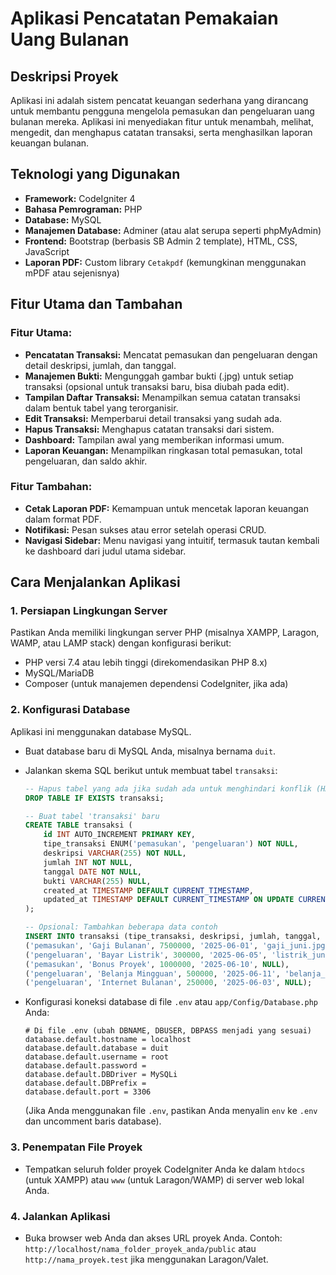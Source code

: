 # Aplikasi Pencatatan Pemakaian Uang Bulanan

## Deskripsi Proyek
Aplikasi ini adalah sistem pencatat keuangan sederhana yang dirancang untuk membantu pengguna mengelola pemasukan dan pengeluaran uang bulanan mereka. Aplikasi ini menyediakan fitur untuk menambah, melihat, mengedit, dan menghapus catatan transaksi, serta menghasilkan laporan keuangan bulanan.

## Teknologi yang Digunakan
* **Framework:** CodeIgniter 4
* **Bahasa Pemrograman:** PHP
* **Database:** MySQL
* **Manajemen Database:** Adminer (atau alat serupa seperti phpMyAdmin)
* **Frontend:** Bootstrap (berbasis SB Admin 2 template), HTML, CSS, JavaScript
* **Laporan PDF:** Custom library `Cetakpdf` (kemungkinan menggunakan mPDF atau sejenisnya)

## Fitur Utama dan Tambahan
### Fitur Utama:
* **Pencatatan Transaksi:** Mencatat pemasukan dan pengeluaran dengan detail deskripsi, jumlah, dan tanggal.
* **Manajemen Bukti:** Mengunggah gambar bukti (.jpg) untuk setiap transaksi (opsional untuk transaksi baru, bisa diubah pada edit).
* **Tampilan Daftar Transaksi:** Menampilkan semua catatan transaksi dalam bentuk tabel yang terorganisir.
* **Edit Transaksi:** Memperbarui detail transaksi yang sudah ada.
* **Hapus Transaksi:** Menghapus catatan transaksi dari sistem.
* **Dashboard:** Tampilan awal yang memberikan informasi umum.
* **Laporan Keuangan:** Menampilkan ringkasan total pemasukan, total pengeluaran, dan saldo akhir.

### Fitur Tambahan:
* **Cetak Laporan PDF:** Kemampuan untuk mencetak laporan keuangan dalam format PDF.
* **Notifikasi:** Pesan sukses atau error setelah operasi CRUD.
* **Navigasi Sidebar:** Menu navigasi yang intuitif, termasuk tautan kembali ke dashboard dari judul utama sidebar.

## Cara Menjalankan Aplikasi

### 1. Persiapan Lingkungan Server
Pastikan Anda memiliki lingkungan server PHP (misalnya XAMPP, Laragon, WAMP, atau LAMP stack) dengan konfigurasi berikut:
* PHP versi 7.4 atau lebih tinggi (direkomendasikan PHP 8.x)
* MySQL/MariaDB
* Composer (untuk manajemen dependensi CodeIgniter, jika ada)

### 2. Konfigurasi Database
Aplikasi ini menggunakan database MySQL.
* Buat database baru di MySQL Anda, misalnya bernama `duit`.
* Jalankan skema SQL berikut untuk membuat tabel `transaksi`:

    ```sql
    -- Hapus tabel yang ada jika sudah ada untuk menghindari konflik (HATI-HATI: Ini akan menghapus SEMUA DATA!)
    DROP TABLE IF EXISTS transaksi;

    -- Buat tabel 'transaksi' baru
    CREATE TABLE transaksi (
        id INT AUTO_INCREMENT PRIMARY KEY,
        tipe_transaksi ENUM('pemasukan', 'pengeluaran') NOT NULL,
        deskripsi VARCHAR(255) NOT NULL,
        jumlah INT NOT NULL,
        tanggal DATE NOT NULL,
        bukti VARCHAR(255) NULL,
        created_at TIMESTAMP DEFAULT CURRENT_TIMESTAMP,
        updated_at TIMESTAMP DEFAULT CURRENT_TIMESTAMP ON UPDATE CURRENT_TIMESTAMP
    );

    -- Opsional: Tambahkan beberapa data contoh
    INSERT INTO transaksi (tipe_transaksi, deskripsi, jumlah, tanggal, bukti) VALUES
    ('pemasukan', 'Gaji Bulanan', 7500000, '2025-06-01', 'gaji_juni.jpg'),
    ('pengeluaran', 'Bayar Listrik', 300000, '2025-06-05', 'listrik_juni.png'),
    ('pemasukan', 'Bonus Proyek', 1000000, '2025-06-10', NULL),
    ('pengeluaran', 'Belanja Mingguan', 500000, '2025-06-11', 'belanja_minggu_1.jpg'),
    ('pengeluaran', 'Internet Bulanan', 250000, '2025-06-03', NULL);
    ```
* Konfigurasi koneksi database di file `.env` atau `app/Config/Database.php` Anda:
    ```
    # Di file .env (ubah DBNAME, DBUSER, DBPASS menjadi yang sesuai)
    database.default.hostname = localhost
    database.default.database = duit
    database.default.username = root
    database.default.password =
    database.default.DBDriver = MySQLi
    database.default.DBPrefix =
    database.default.port = 3306
    ```
    (Jika Anda menggunakan file `.env`, pastikan Anda menyalin `env` ke `.env` dan uncomment baris database).

### 3. Penempatan File Proyek
* Tempatkan seluruh folder proyek CodeIgniter Anda ke dalam `htdocs` (untuk XAMPP) atau `www` (untuk Laragon/WAMP) di server web lokal Anda.

### 4. Jalankan Aplikasi
* Buka browser web Anda dan akses URL proyek Anda. Contoh: `http://localhost/nama_folder_proyek_anda/public` atau `http://nama_proyek.test` jika menggunakan Laragon/Valet.
